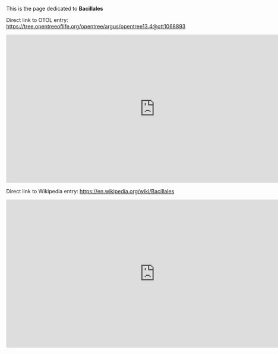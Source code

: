 This is the page dedicated to **Bacillales**


Direct link to OTOL entry: https://tree.opentreeoflife.org/opentree/argus/opentree13.4@ott1068893



<html>
    <body>
    <iframe src="https://tree.opentreeoflife.org/opentree/argus/opentree13.4@ott1068893"
    width="800" height="400" frameborder="0" allowfullscreen> </iframe>
    </body>
</html>
    


Direct link to Wikipedia entry: https://en.wikipedia.org/wiki/Bacillales



<html>
    <body>
    <iframe src="https://en.wikipedia.org/wiki/Bacillales"
    width="800" height="400" frameborder="0" allowfullscreen> </iframe>
    </body>
</html>
    
